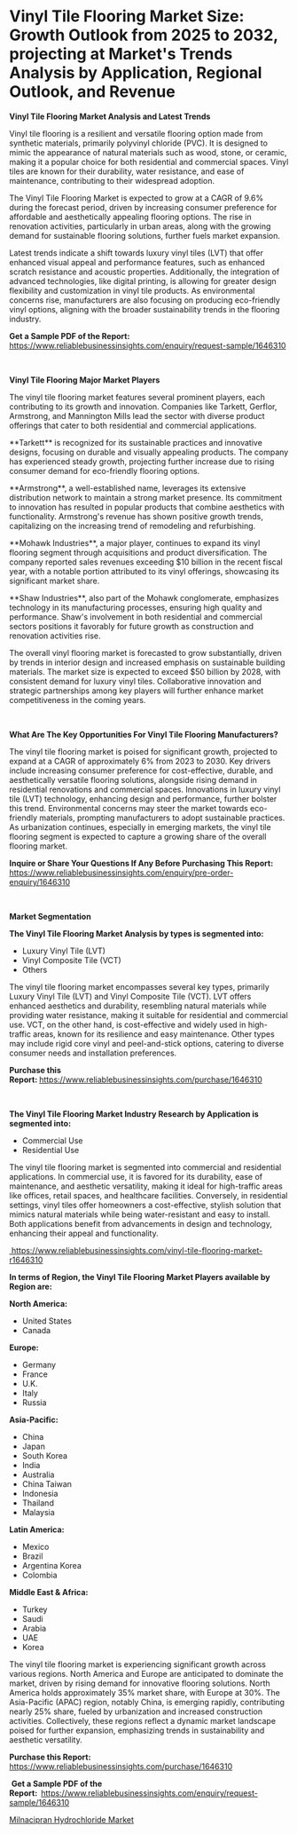 <p><h1>Vinyl Tile Flooring Market Size: Growth Outlook from 2025 to 2032, projecting at Market's Trends Analysis by Application, Regional Outlook, and Revenue</h1></p><p><strong>Vinyl Tile Flooring Market Analysis and Latest Trends</strong></p>
<p><p>Vinyl tile flooring is a resilient and versatile flooring option made from synthetic materials, primarily polyvinyl chloride (PVC). It is designed to mimic the appearance of natural materials such as wood, stone, or ceramic, making it a popular choice for both residential and commercial spaces. Vinyl tiles are known for their durability, water resistance, and ease of maintenance, contributing to their widespread adoption. </p><p>The Vinyl Tile Flooring Market is expected to grow at a CAGR of 9.6% during the forecast period, driven by increasing consumer preference for affordable and aesthetically appealing flooring options. The rise in renovation activities, particularly in urban areas, along with the growing demand for sustainable flooring solutions, further fuels market expansion. </p><p>Latest trends indicate a shift towards luxury vinyl tiles (LVT) that offer enhanced visual appeal and performance features, such as enhanced scratch resistance and acoustic properties. Additionally, the integration of advanced technologies, like digital printing, is allowing for greater design flexibility and customization in vinyl tile products. As environmental concerns rise, manufacturers are also focusing on producing eco-friendly vinyl options, aligning with the broader sustainability trends in the flooring industry.</p></p>
<p><strong>Get a Sample PDF of the Report:&nbsp;</strong> <a href="https://www.reliablebusinessinsights.com/enquiry/request-sample/1646310?utm_campaign=3256&utm_medium=2&utm_source=Github&utm_content=ia&utm_term=02042025&utm_id=vinyl-tile-flooring">https://www.reliablebusinessinsights.com/enquiry/request-sample/1646310</a></p>
<p>&nbsp;</p>
<p><strong>Vinyl Tile Flooring Major Market Players</strong></p>
<p><p>The vinyl tile flooring market features several prominent players, each contributing to its growth and innovation. Companies like Tarkett, Gerflor, Armstrong, and Mannington Mills lead the sector with diverse product offerings that cater to both residential and commercial applications.</p><p>**Tarkett** is recognized for its sustainable practices and innovative designs, focusing on durable and visually appealing products. The company has experienced steady growth, projecting further increase due to rising consumer demand for eco-friendly flooring options. </p><p>**Armstrong**, a well-established name, leverages its extensive distribution network to maintain a strong market presence. Its commitment to innovation has resulted in popular products that combine aesthetics with functionality. Armstrong's revenue has shown positive growth trends, capitalizing on the increasing trend of remodeling and refurbishing.</p><p>**Mohawk Industries**, a major player, continues to expand its vinyl flooring segment through acquisitions and product diversification. The company reported sales revenues exceeding $10 billion in the recent fiscal year, with a notable portion attributed to its vinyl offerings, showcasing its significant market share.</p><p>**Shaw Industries**, also part of the Mohawk conglomerate, emphasizes technology in its manufacturing processes, ensuring high quality and performance. Shaw's involvement in both residential and commercial sectors positions it favorably for future growth as construction and renovation activities rise.</p><p>The overall vinyl flooring market is forecasted to grow substantially, driven by trends in interior design and increased emphasis on sustainable building materials. The market size is expected to exceed $50 billion by 2028, with consistent demand for luxury vinyl tiles. Collaborative innovation and strategic partnerships among key players will further enhance market competitiveness in the coming years.</p></p>
<p>&nbsp;</p>
<p><strong>What Are The Key Opportunities For Vinyl Tile Flooring Manufacturers?</strong></p>
<p><p>The vinyl tile flooring market is poised for significant growth, projected to expand at a CAGR of approximately 6% from 2023 to 2030. Key drivers include increasing consumer preference for cost-effective, durable, and aesthetically versatile flooring solutions, alongside rising demand in residential renovations and commercial spaces. Innovations in luxury vinyl tile (LVT) technology, enhancing design and performance, further bolster this trend. Environmental concerns may steer the market towards eco-friendly materials, prompting manufacturers to adopt sustainable practices. As urbanization continues, especially in emerging markets, the vinyl tile flooring segment is expected to capture a growing share of the overall flooring market.</p></p>
<p><strong>Inquire or Share Your Questions If Any Before Purchasing This Report:</strong> <a href="https://www.reliablebusinessinsights.com/enquiry/pre-order-enquiry/1646310?utm_campaign=3256&utm_medium=2&utm_source=Github&utm_content=ia&utm_term=02042025&utm_id=vinyl-tile-flooring">https://www.reliablebusinessinsights.com/enquiry/pre-order-enquiry/1646310</a></p>
<p>&nbsp;</p>
<p><strong>Market Segmentation</strong></p>
<p><strong>The Vinyl Tile Flooring Market Analysis by types is segmented into:</strong></p>
<p><ul><li>Luxury Vinyl Tile (LVT)</li><li>Vinyl Composite Tile (VCT)</li><li>Others</li></ul></p>
<p><p>The vinyl tile flooring market encompasses several key types, primarily Luxury Vinyl Tile (LVT) and Vinyl Composite Tile (VCT). LVT offers enhanced aesthetics and durability, resembling natural materials while providing water resistance, making it suitable for residential and commercial use. VCT, on the other hand, is cost-effective and widely used in high-traffic areas, known for its resilience and easy maintenance. Other types may include rigid core vinyl and peel-and-stick options, catering to diverse consumer needs and installation preferences.</p></p>
<p><strong>Purchase this Report:&nbsp;</strong><a href="https://www.reliablebusinessinsights.com/purchase/1646310?utm_campaign=3256&utm_medium=2&utm_source=Github&utm_content=ia&utm_term=02042025&utm_id=vinyl-tile-flooring">https://www.reliablebusinessinsights.com/purchase/1646310</a></p>
<p>&nbsp;</p>
<p><strong>The Vinyl Tile Flooring Market Industry Research by Application is segmented into:</strong></p>
<p><ul><li>Commercial Use</li><li>Residential Use</li></ul></p>
<p><p>The vinyl tile flooring market is segmented into commercial and residential applications. In commercial use, it is favored for its durability, ease of maintenance, and aesthetic versatility, making it ideal for high-traffic areas like offices, retail spaces, and healthcare facilities. Conversely, in residential settings, vinyl tiles offer homeowners a cost-effective, stylish solution that mimics natural materials while being water-resistant and easy to install. Both applications benefit from advancements in design and technology, enhancing their appeal and functionality.</p></p>
<p><a href="https://www.reliablebusinessinsights.com/vinyl-tile-flooring-market-r1646310?utm_campaign=3256&utm_medium=2&utm_source=Github&utm_content=ia&utm_term=02042025&utm_id=vinyl-tile-flooring">&nbsp;https://www.reliablebusinessinsights.com/vinyl-tile-flooring-market-r1646310</a></p>
<p><strong>In terms of Region, the Vinyl Tile Flooring Market Players available by Region are:</strong></p>
<p>
    <p> <strong> North America: </strong>
        <ul>
            <li>United States</li>
            <li>Canada</li>
        </ul>
        </p> 
    <p> <strong> Europe: </strong>
        <ul>
            <li>Germany</li>
            <li>France</li>
            <li>U.K.</li>
            <li>Italy</li>
            <li>Russia</li>
        </ul>
        </p> 
    <p> <strong> Asia-Pacific: </strong>
        <ul>
            <li>China</li>
            <li>Japan</li>
            <li>South Korea</li>
            <li>India</li>
            <li>Australia</li>
            <li>China Taiwan</li>
            <li>Indonesia</li>
            <li>Thailand</li>
            <li>Malaysia</li>
        </ul>
        </p> 
    <p> <strong> Latin America: </strong>
        <ul>
            <li>Mexico</li>
            <li>Brazil</li>
            <li>Argentina Korea</li>
            <li>Colombia</li>
        </ul>
        </p> 
    <p> <strong> Middle East & Africa: </strong>
        <ul>
            <li>Turkey</li>
            <li>Saudi</li>
            <li>Arabia</li>
            <li>UAE</li>
            <li>Korea</li>
        </ul>
    </p>
    </p>
<p><p>The vinyl tile flooring market is experiencing significant growth across various regions. North America and Europe are anticipated to dominate the market, driven by rising demand for innovative flooring solutions. North America holds approximately 35% market share, with Europe at 30%. The Asia-Pacific (APAC) region, notably China, is emerging rapidly, contributing nearly 25% share, fueled by urbanization and increased construction activities. Collectively, these regions reflect a dynamic market landscape poised for further expansion, emphasizing trends in sustainability and aesthetic versatility.</p></p>
<p><strong>Purchase this Report: </strong><a href="https://www.reliablebusinessinsights.com/purchase/1646310?utm_campaign=3256&utm_medium=2&utm_source=Github&utm_content=ia&utm_term=02042025&utm_id=vinyl-tile-flooring">https://www.reliablebusinessinsights.com/purchase/1646310</a></p>
<p>&nbsp;<strong>Get a Sample PDF of the Report:&nbsp;&nbsp;</strong><a href="https://www.reliablebusinessinsights.com/enquiry/request-sample/1646310?utm_campaign=3256&utm_medium=2&utm_source=Github&utm_content=ia&utm_term=02042025&utm_id=vinyl-tile-flooring">https://www.reliablebusinessinsights.com/enquiry/request-sample/1646310</a></p>
<p><strong></strong></p>
<p><p><a href="https://github.com/lestymbango/Market-Research-Report-List-1/blob/main/milnacipran-hydrochloride-market.md?utm_campaign=3256&utm_medium=2&utm_source=Github&utm_content=ia&utm_term=02042025&utm_id=vinyl-tile-flooring">Milnacipran Hydrochloride Market</a></p></p>